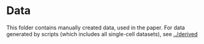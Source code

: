 # Data

This folder contains manually created data, used in the paper. For data generated by scripts (which includes all single-cell datasets), see [../derived](https://github.com/dynverse/dynbenchmark/tree/master/derived)
